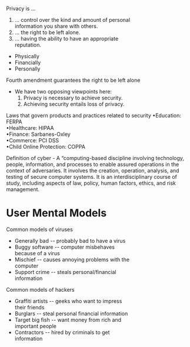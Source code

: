   
Privacy is ...  
1) ... control over the kind and amount of personal  
information you share with others.  
2) ... the right to be left alone.  
3) ... having the ability to have an appropriate  
reputation.

- Physically  
- Financially  
- Personally

Fourth amendment guarantees the right to be left alone

- We have two opposing viewpoints here:  
	1) Privacy is necessary to achieve security.  
	2) Achieving security entails loss of privacy.

Laws that govern products and practices related to security
•Education: FERPA  
•Healthcare: HIPAA  
•Finance: Sarbanes-Oxley  
•Commerce: PCI DSS  
•Child Online Protection: COPPA

Definition of cyber - 
A “computing-based discipline involving technology, people,  information, and processes to enable assured operations in the context of adversaries. It involves the creation, operation, analysis, and testing of secure computer systems. It is an interdisciplinary course of study, including aspects of law, policy, human factors, ethics, and risk management.


# User Mental Models
Common models of viruses  
- Generally bad -- probably bad to have a virus  
- Buggy software -- computer misbehaves  
because of a virus  
- Mischief -- causes annoying problems with the  
computer  
- Support crime -- steals personal/financial  
information

Common models of hackers  
- Graffiti artists -- geeks who want to impress  
their friends  
- Burglars -- steal personal financial information  
- Target big fish -- want money from rich and  
important people  
- Contractors -- hired by criminals to get  
information

